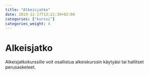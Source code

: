 ```yaml
---
title: "Alkeisjatko"
date: 2019-12-17T13:21:39+02:00
categories: ["kurssi"]
categories_weight: 4
---
```

# Alkeisjatko
Alkeisjatkokurssille voit osallistua alkeiskurssin käytyäsi tai hallitset perusaskeleet.

